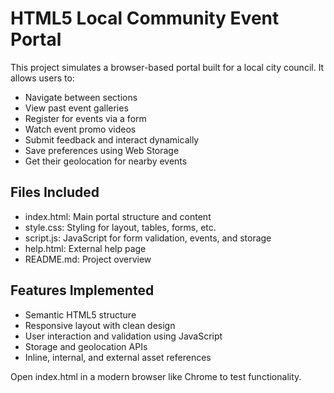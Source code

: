 # HTML5 Local Community Event Portal

This project simulates a browser-based portal built for a local city council. It allows users to:

- Navigate between sections
- View past event galleries
- Register for events via a form
- Watch event promo videos
- Submit feedback and interact dynamically
- Save preferences using Web Storage
- Get their geolocation for nearby events

## Files Included

- index.html: Main portal structure and content
- style.css: Styling for layout, tables, forms, etc.
- script.js: JavaScript for form validation, events, and storage
- help.html: External help page
- README.md: Project overview

## Features Implemented

- Semantic HTML5 structure
- Responsive layout with clean design
- User interaction and validation using JavaScript
- Storage and geolocation APIs
- Inline, internal, and external asset references

Open index.html in a modern browser like Chrome to test functionality.